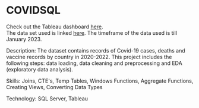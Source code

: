 # COVIDSQL
Check out the Tableau dashboard [here](https://public.tableau.com/app/profile/neelak.ghosh/viz/CovidDashboard_17056064901430/Dashboard1).  
The data set used is linked [here](https://ourworldindata.org/covid-deaths). The timeframe of the data used is till January 2023.

Description: The dataset contains records of Covid-19 cases, deaths and vaccine records by country in 2020-2022. This project includes the following steps: data loading, data cleaning and preprocessing and EDA (exploratory data analysis).

Skills: Joins, CTE's, Temp Tables, Windows Functions, Aggregate Functions, Creating Views, Converting Data Types

Technology: SQL Server, Tableau
